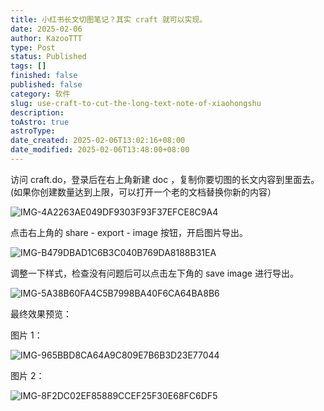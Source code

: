 ```yaml
---
title: 小红书长文切图笔记？其实 craft 就可以实现。
date: 2025-02-06
author: KazooTTT
type: Post
status: Published
tags: []
finished: false
published: false
category: 软件
slug: use-craft-to-cut-the-long-text-note-of-xiaohongshu
description: 
toAstro: true
astroType: 
date_created: 2025-02-06T13:02:16+08:00
date_modified: 2025-02-06T13:48:00+08:00
---
```


访问 craft.do，登录后在右上角新建 doc ，复制你要切图的长文内容到里面去。 (如果你创建数量达到上限，可以打开一个老的文档替换你新的内容）

![IMG-4A2263AE049DF9303F93F37EFCE8C9A4](https://pictures.kazoottt.top/2025/02/20250206-IMG-4A2263AE049DF9303F93F37EFCE8C9A4.png)

点击右上角的 share - export - image 按钮，开启图片导出。

![IMG-B479DBAD1C6B3C040B769DA8188B31EA](https://pictures.kazoottt.top/2025/02/20250206-IMG-B479DBAD1C6B3C040B769DA8188B31EA.png)

调整一下样式，检查没有问题后可以点击左下角的 save image 进行导出。

![IMG-5A38B60FA4C5B7998BA40F6CA64BA8B6](https://pictures.kazoottt.top/2025/02/20250206-IMG-5A38B60FA4C5B7998BA40F6CA64BA8B6.png)

最终效果预览：

图片 1：

![IMG-965BBD8CA64A9C809E7B6B3D23E77044](https://pictures.kazoottt.top/2025/02/20250206-IMG-965BBD8CA64A9C809E7B6B3D23E77044.png)

图片 2：

![IMG-8F2DC02EF85889CCEF25F30E68FC6DF5](https://pictures.kazoottt.top/2025/02/20250206-IMG-8F2DC02EF85889CCEF25F30E68FC6DF5.png)
